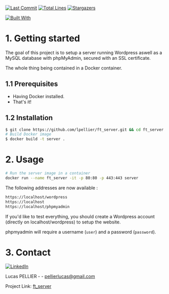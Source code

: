 [![Last Commit][last-commit]][project-url]
[![Total Lines][total-lines]][project-url]
[![Stargazers][stars-shield]][stars-url]

[![Built With][built-with-docker]][project-url]

# 1. Getting started

The goal of this project is to setup a server running Wordpress aswell as a MySQL database with phpMyAdmin, secured with an SSL certificate.

The whole thing being contained in a Docker container.

## 1.1 Prerequisites
  * Having Docker installed.
  * That's it!

## 1.2 Installation

```bash
$ git clone https://github.com/lpellier/ft_server.git && cd ft_server
# Build Docker image
$ docker build -t server .
```
# 2. Usage

```bash
# Run the server image in a container
docker run --name ft_server -it -p 80:80 -p 443:443 server
```

The following addresses are now available :

```bash
https://localhost/wordpress
https://localhost
https://localhost/phpmyadmin
```

If you'd like to test everything, you should create a Wordpress account (directly on localhost/wordpress) to setup the website.

phpmyadmin will require a username (`user`) and a password (`password`).

# 3. Contact

[![LinkedIn][linkedin-shield]][linkedin-url]

Lucas PELLIER - - pellierlucas@gmail.com

Project Link: [ft_server](https://github.com/lpellier/ft_server)

[built-with-docker]: https://img.shields.io/badge/built%20with-Docker-blue

[project-url]: https://github.com/lpellier/ft_server

[total-lines]: https://img.shields.io/tokei/lines/github/lpellier/ft_server
[last-commit]: https://img.shields.io/github/last-commit/lpellier/ft_server?style=flat

[stars-shield]: https://img.shields.io/github/stars/lpellier/ft_server.svg?style=flat
[stars-url]: https://github.com/lpellier/ft_server/stargazers
[linkedin-shield]: https://img.shields.io/badge/-LinkedIn-black.svg?flat&logo=linkedin&colorB=555
[linkedin-url]: https://linkedin.com/in/linkedin_username
[product-screenshot]: images/screenshot.png
[React.js]: https://img.shields.io/badge/React-20232A?style=for-the-badge&logo=react&logoColor=61DAFB
[React-url]: https://reactjs.org/ 